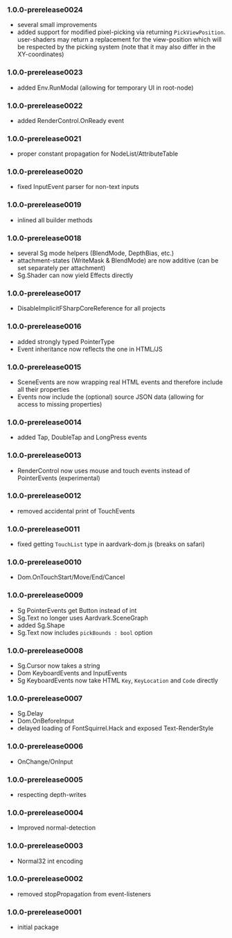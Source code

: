 ### 1.0.0-prerelease0024
* several small improvements
* added support for modified pixel-picking via returning `PickViewPosition`. user-shaders may return a replacement for the view-position which will be respected by the picking system (note that it may also differ in the XY-coordinates)

### 1.0.0-prerelease0023
* added Env.RunModal (allowing for temporary UI in root-node)

### 1.0.0-prerelease0022
* added RenderControl.OnReady event

### 1.0.0-prerelease0021
* proper constant propagation for NodeList/AttributeTable

### 1.0.0-prerelease0020
* fixed InputEvent parser for non-text inputs

### 1.0.0-prerelease0019
* inlined all builder methods

### 1.0.0-prerelease0018
* several Sg mode helpers (BlendMode, DepthBias, etc.)
* attachment-states (WriteMask & BlendMode) are now additive (can be set separately per attachment)
* Sg.Shader can now yield Effects directly

### 1.0.0-prerelease0017
* DisableImplicitFSharpCoreReference for all projects

### 1.0.0-prerelease0016
* added strongly typed PointerType
* Event inheritance now reflects the one in HTML/JS

### 1.0.0-prerelease0015
* SceneEvents are now wrapping real HTML events and therefore include all their properties
* Events now include the (optional) source JSON data (allowing for access to missing properties)

### 1.0.0-prerelease0014
* added Tap, DoubleTap and LongPress events

### 1.0.0-prerelease0013
* RenderControl now uses mouse and touch events instead of PointerEvents (experimental)

### 1.0.0-prerelease0012
* removed accidental print of TouchEvents

### 1.0.0-prerelease0011
* fixed getting `TouchList` type in aardvark-dom.js (breaks on safari)

### 1.0.0-prerelease0010
* Dom.OnTouchStart/Move/End/Cancel

### 1.0.0-prerelease0009
* Sg PointerEvents get Button instead of int
* Sg.Text no longer uses Aardvark.SceneGraph
* added Sg.Shape
* Sg.Text now includes `pickBounds : bool` option

### 1.0.0-prerelease0008
* Sg.Cursor now takes a string
* Dom KeyboardEvents and InputEvents
* Sg KeyboardEvents now take HTML `Key`, `KeyLocation` and `Code` directly

### 1.0.0-prerelease0007
* Sg.Delay
* Dom.OnBeforeInput
* delayed loading of FontSquirrel.Hack and exposed Text-RenderStyle

### 1.0.0-prerelease0006
* OnChange/OnInput

### 1.0.0-prerelease0005
* respecting depth-writes

### 1.0.0-prerelease0004
* Improved normal-detection

### 1.0.0-prerelease0003
* Normal32 int encoding

### 1.0.0-prerelease0002
* removed stopPropagation from event-listeners

### 1.0.0-prerelease0001
* initial package 